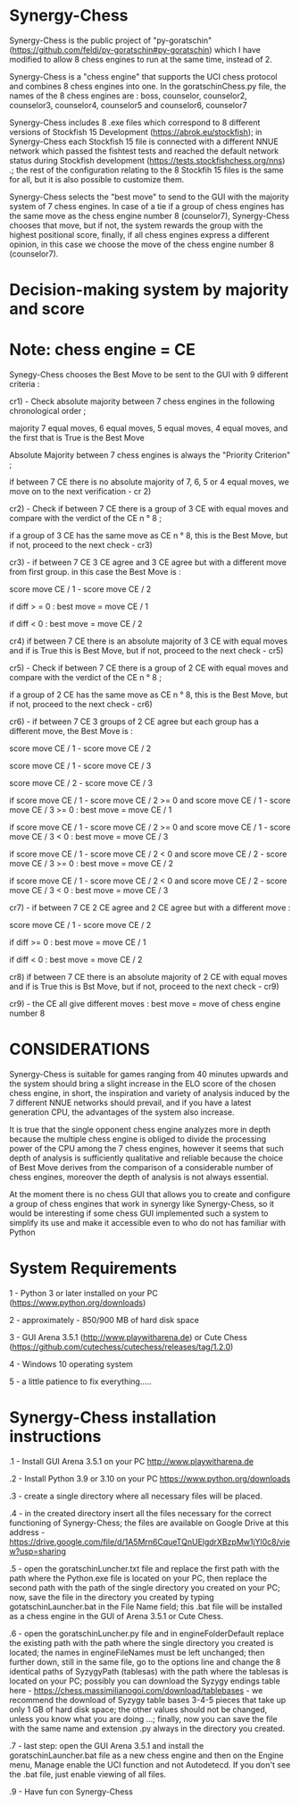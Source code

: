 # Synergy-Chess

Synergy-Chess is the public project of "py-goratschin" (https://github.com/feldi/py-goratschin#py-goratschin) which I have modified to allow 8 chess engines to run at the same time, instead of 2.

Synergy-Chess is a "chess engine" that supports the UCI chess protocol and combines 8 chess engines into one. In the goratschinChess.py file, the names of the 8 chess engines are : boss, counselor, counselor2, counselor3, counselor4, counselor5 and counselor6, counselor7

Synergy-Chess includes 8 .exe files which correspond to 8 different versions of Stockfish 15 Development (https://abrok.eu/stockfish); in Synergy-Chess each Stockfish 15 file is connected with a different NNUE network which passed the fishtest tests and reached the default network status during Stockfish development (https://tests.stockfishchess.org/nns) .; the rest of the configuration relating to the 8 Stockfih 15 files is the same for all, but it is also possible to customize them.

Synergy-Chess selects the "best move" to send to the GUI with the majority system of 7 chess engines. In case of a tie if a group of chess engines has the same move as the chess engine number 8 (counselor7), Synergy-Chess chooses that move, but if not, the system rewards the group with the highest positional score, finally, if all chess engines express a different opinion, in this case we choose the move of the chess engine number 8 (counselor7).


# Decision-making system by majority and score #

# Note: chess engine = CE

Synegy-Chess chooses the Best Move to be sent to the GUI with 9 different criteria :

cr1) - Check absolute majority between 7 chess engines in the following chronological order ; 

majority 7 equal moves, 6 equal moves, 5 equal moves, 4 equal moves, and the first that is True is the Best Move

Absolute Majority between 7 chess engines is always the "Priority Criterion" ;

if between 7 CE there is no absolute majority of 7, 6, 5 or 4 equal moves, we move on to the next verification - cr 2)


cr2) - Check if between 7 CE there is a group of 3 CE with equal moves and compare with the verdict of the CE n ° 8 ;

if a group of 3 CE has the same move as CE n ° 8, this is the Best Move, but if not, proceed to the next check - cr3) 


cr3) - if between 7 CE 3 CE agree and 3 CE agree but with a different move from first group. in this case the Best Move is :

score move CE / 1 - score move CE / 2 

if diff > = 0 : best move = move CE / 1 

if diff < 0 : best move = move CE / 2


cr4) if between 7 CE there is an absolute majority of 3 CE with equal moves and if is True this is Best Move, but if not, proceed to the next check - cr5)


cr5) - Check if between 7 CE there is a group of 2 CE with equal moves and compare with the verdict of the CE n ° 8 ;

if a group of 2 CE has the same move as CE n ° 8, this is the Best Move, but if not, proceed to the next check - cr6)


cr6) - if between 7 CE 3 groups of 2 CE agree but each group has a different move, the Best Move is :

score move CE / 1 - score move CE / 2

score move CE / 1 - score move CE / 3

score move CE / 2 - score move CE / 3

if score move CE / 1 - score move CE / 2 >= 0 and score move CE / 1 - score move CE / 3 >= 0 : best move = move CE / 1

if score move CE / 1 - score move CE / 2 >= 0 and score move CE / 1 - score move CE / 3 < 0 : best move = move CE / 3

if score move CE / 1 - score move CE / 2 < 0 and score move CE / 2 - score move CE / 3 >= 0 : best move = move CE / 2

if score move CE / 1 - score move CE / 2 < 0 and score move CE / 2 - score move CE / 3 < 0 : best move = move CE / 3



cr7) -  if between 7 CE 2 CE agree and 2 CE agree but with a different move :

score move CE / 1 - score move CE / 2

if diff >= 0 : best move = move CE / 1

if diff < 0 : best move = move CE / 2


cr8)  if between 7 CE there is an absolute majority of 2 CE with equal moves and if is True this is Bst Move, but if not, proceed to the next check - cr9)


cr9) -  the CE all give different moves : best move = move of chess engine number 8





# CONSIDERATIONS 
Synergy-Chess is suitable for games ranging from 40 minutes upwards and the system should bring a slight increase in the ELO score of the chosen chess engine, in short, the inspiration and variety of analysis induced by the 7 different NNUE networks should prevail, and if you have a latest generation CPU, the advantages of the system also increase.

It is true that the single opponent chess engine analyzes more in depth because the multiple chess engine is obliged to divide the processing power of the CPU among the 7 chess engines, however it seems that such depth of analysis is sufficiently qualitative and reliable because the choice of Best Move derives from the comparison of a considerable number of chess engines, moreover the depth of analysis is not always essential.

At the moment there is no chess GUI that allows you to create and configure a group of chess engines that work in synergy like Synergy-Chess, so it would be interesting if some chess GUI implemented such a system to simplify its use and make it accessible even to who do not has familiar with Python


# System Requirements

1 - Python 3 or later installed on your PC (https://www.python.org/downloads)

2 - approximately - 850/900 MB of hard disk space

3 - GUI Arena 3.5.1 (http://www.playwitharena.de) or Cute Chess (https://github.com/cutechess/cutechess/releases/tag/1.2.0)

4 - Windows 10 operating system

5 - a little patience to fix everything.....


# Synergy-Chess installation instructions

.1 - Install GUI Arena 3.5.1 on your PC
http://www.playwitharena.de

.2 - Install Python 3.9 or 3.10 on your PC
https://www.python.org/downloads

.3 - create a single directory where all necessary files will be placed.

.4 - in the created directory insert all the files necessary for the correct functioning of Synergy-Chess; the files are available on Google Drive at this address - https://drive.google.com/file/d/1A5Mrn6CqueTQnUElgdrXBzpMw1jYl0c8/view?usp=sharing

.5 - open the goratschinLuncher.txt file and replace the first path with the path where the Python.exe file is located on your PC, then replace the second path with the path of the single directory you created on your PC; now, save the file in the directory you created by typing gotatschinLauncher.bat in the File Name field; this .bat file will be installed as a chess engine in the GUI of Arena 3.5.1 or Cute Chess.

.6 - open the goratschinLuncher.py file and in engineFolderDefault replace the existing path with the path where the single directory you created is located; the names in engineFileNames must be left unchanged; then further down, still in the same file, go to the options line and change the 8 identical paths of SyzygyPath (tablesas) with the path where the  tablesas is located on your PC; possibly you can download the Syzygy endings table here - https://chess.massimilianogoi.com/download/tablebases - we recommend the download of Syzygy table bases 3-4-5 pieces that take up only 1 GB of hard disk space; the other values should not be changed, unless you know what you are doing ...; finally, now you can save the file with the same name and extension .py always in the directory you created.

.7 - last step: open the GUI Arena 3.5.1 and install the goratschinLauncher.bat file as a new chess engine and then on the Engine menu, Manage enable the UCI function and not Autodetecd. If you don't see the .bat file, just enable viewing of all files.

.9 - Have fun con Synergy-Chess
